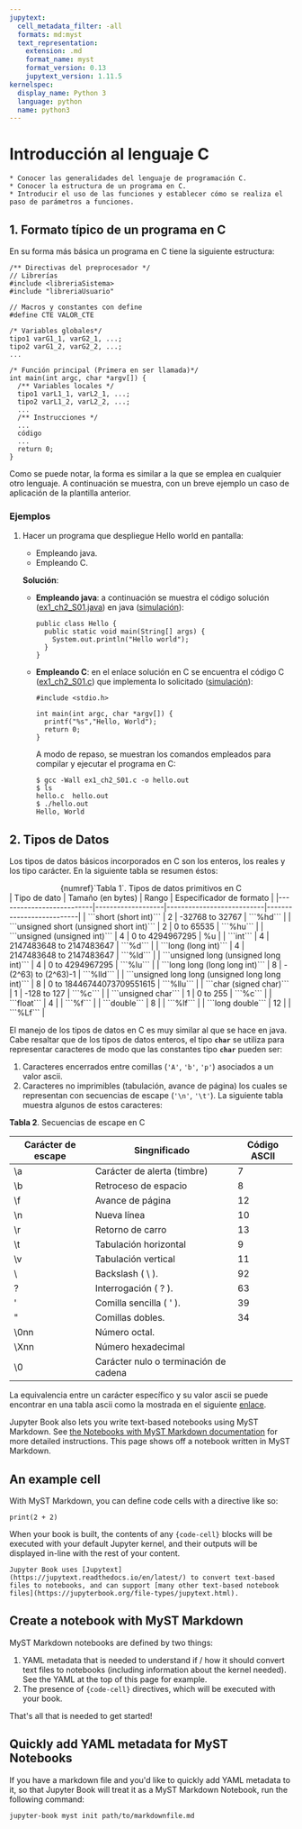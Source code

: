 ```yaml
---
jupytext:
  cell_metadata_filter: -all
  formats: md:myst
  text_representation:
    extension: .md
    format_name: myst
    format_version: 0.13
    jupytext_version: 1.11.5
kernelspec:
  display_name: Python 3
  language: python
  name: python3
---
```


# Introducción al lenguaje C


```{admonition} Objetivos
* Conocer las generalidades del lenguaje de programación C.
* Conocer la estructura de un programa en C.
* Introducir el uso de las funciones y establecer cómo se realiza el paso de parámetros a funciones.
```

## 1. Formato típico de un programa en C

En su forma más básica un programa en C tiene la siguiente estructura:

```{code-block} c
/** Directivas del preprocesador */
// Librerías 
#include <libreriaSistema>
#include "libreriaUsuario"

// Macros y constantes con define
#define CTE VALOR_CTE

/* Variables globales*/
tipo1 varG1_1, varG2_1, ...;
tipo2 varG1_2, varG2_2, ...;
...

/* Función principal (Primera en ser llamada)*/
int main(int argc, char *argv[]) {
  /** Variables locales */
  tipo1 varL1_1, varL2_1, ...;
  tipo2 varL1_2, varL2_2, ...;
  ...
  /** Instrucciones */
  ...
  código
  ...
  return 0;
}
```

Como se puede notar, la forma es similar a la que se emplea en cualquier otro lenguaje. A continuación se muestra, con un breve ejemplo un caso de aplicación de la plantilla anterior.

### Ejemplos 

1. Hacer un programa que despliegue Hello world en pantalla:
   * Empleando java.
   * Empleando C.
  
   **Solución**:

   * **Empleando java**: a continuación se muestra el código solución ([ex1_ch2_S01.java](./local/code/ex1_ch2_S01.java)) en java ([simulación](https://pythontutor.com/render.html#code=public%20class%20Hello%20%7B%0A%20%20public%20static%20void%20main%28String%5B%5D%20args%29%20%7B%0A%20%20%20%20System.out.println%28%22Hello%20world%22%29%3B%0A%20%20%7D%0A%7D&cumulative=false&curInstr=0&heapPrimitives=nevernest&mode=display&origin=opt-frontend.js&py=java&rawInputLstJSON=%5B%5D&textReferences=false)):
  
     ```{code-block} java
     public class Hello {
       public static void main(String[] args) {
         System.out.println("Hello world");
       }
     }
     ```

   * **Empleando C**: en el enlace solución en C se encuentra el código C ([ex1_ch2_S01.c](./local/code/ex1_ch2_S01.c)) que implementa lo solicitado ([simulación](https://pythontutor.com/render.html#code=%23include%20%3Cstdio.h%3E%0A%0Aint%20main%28int%20argc,%20char%20*argv%5B%5D%29%20%7B%0A%20%20printf%28%22%25s%22,%22Hello,%20World%22%29%3B%0A%20%20return%200%3B%0A%7D&cumulative=false&curInstr=0&heapPrimitives=nevernest&mode=display&origin=opt-frontend.js&py=c_gcc9.3.0&rawInputLstJSON=%5B%5D&textReferences=false)):
  
     ```{code-block} c
     #include <stdio.h>

     int main(int argc, char *argv[]) {
       printf("%s","Hello, World");
       return 0;
     }
     ```

     A modo de repaso, se muestran los comandos empleados para compilar y ejecutar el programa en C:

     ```
     $ gcc -Wall ex1_ch2_S01.c -o hello.out
     $ ls
     hello.c  hello.out
     $ ./hello.out
     Hello, World
     ```

## 2. Tipos de Datos

Los tipos de datos básicos incorporados en C son los enteros, los reales y los tipo carácter. En la siguiente tabla se resumen éstos:


<center> {numref}`Tabla 1`. Tipos de datos primitivos en C </center>
| Tipo de dato             | Tamaño (en bytes) | Rango                     | Especificador de formato |
|--------------------------|-------------------|---------------------------|--------------------------|
| ```short (short int)```                   | 2    | -32768 to 32767       | ```%hd```                |
| ```unsigned short (unsigned short int)``` | 2    | 0 to 65535            | ```%hu```                |
| ```unsigned (unsigned int)```             | 4    | 0 to 4294967295           | %u                   |
| ```int```                                 | 4    | 2147483648 to 2147483647  | ```%d```             |
| ```long (long int)```                     | 4    | 2147483648 to 2147483647  | ```%ld```            |
| ```unsigned long (unsigned long int)```   | 4    | 0 to 4294967295           | ```%lu```            |
| ```long long (long long int)```           | 8    | -(2^63) to (2^63)-1       | ```%lld```           |
| ```unsigned long long (unsigned long long int)``` | 8  | 0 to 18446744073709551615 | ```%llu```     |
| ```char (signed char)```                  | 1     | -128 to 127              | ```%c```             |
| ```unsigned char```                       | 1     | 0 to 255                 | ```%c```             |
| ```float```                               | 4     |                          | ```%f```             |
| ```double```                              | 8     |                          | ```%lf```            |
| ```long double```                         | 12    |                          | ```%Lf```            |



El manejo de los tipos de datos en C es muy similar al que se hace en java. Cabe resaltar que de los tipos de datos enteros, el tipo **```char```** se utiliza para representar caracteres de modo que las constantes tipo **```char```** pueden ser:
1. Caracteres encerrados entre comillas (```'A'```, ```'b'```, ```'p'```) asociados a un valor ascii.
2. Caracteres no imprimibles (tabulación, avance de página) los cuales se representan con secuencias de escape (```'\n'```, ```'\t'```). La siguiente tabla muestra algunos de estos caracteres:

**Tabla 2**. Secuencias de escape en C

| Carácter de escape                               | Singnificado | Código ASCII                     |
|---------------------------------------------|-------------------|---------------------------|
| \a                          | Carácter de alerta (timbre)                | 7           |
| \b                          | Retroceso de espacio                | 8           |
| \f                         | Avance de página               | 12           |
| \n                          | Nueva línea                | 10           |
| \r                          | Retorno de carro                | 13           |
| \t                          | Tabulación horizontal                | 9           |
| \v                          | Tabulación vertical                | 11           |
| \\                          | Backslash ( \ ).              | 92           |
| \?                          | Interrogación ( ? ).              | 63           |
| \'                          | Comilla sencilla ( ' ).              | 39           |
| \"                          | Comillas dobles.              | 34           |
| \0nn                          | Número octal.              |            |
| \Xnn                          | Número hexadecimal              |            |
| \0                          | Carácter nulo o terminación de cadena              |           |


La equivalencia entre un carácter específico y su valor ascii se puede encontrar en una tabla ascii como la mostrada en el siguiente [enlace](http://www.fceia.unr.edu.ar/~ifc/apuntes/tascii.pdf).





Jupyter Book also lets you write text-based notebooks using MyST Markdown.
See [the Notebooks with MyST Markdown documentation](https://jupyterbook.org/file-types/myst-notebooks.html) for more detailed instructions.
This page shows off a notebook written in MyST Markdown.

## An example cell

With MyST Markdown, you can define code cells with a directive like so:

```{code-cell}
print(2 + 2)
```

When your book is built, the contents of any `{code-cell}` blocks will be
executed with your default Jupyter kernel, and their outputs will be displayed
in-line with the rest of your content.

```{seealso}
Jupyter Book uses [Jupytext](https://jupytext.readthedocs.io/en/latest/) to convert text-based files to notebooks, and can support [many other text-based notebook files](https://jupyterbook.org/file-types/jupytext.html).
```

## Create a notebook with MyST Markdown

MyST Markdown notebooks are defined by two things:

1. YAML metadata that is needed to understand if / how it should convert text files to notebooks (including information about the kernel needed).
   See the YAML at the top of this page for example.
2. The presence of `{code-cell}` directives, which will be executed with your book.

That's all that is needed to get started!

## Quickly add YAML metadata for MyST Notebooks

If you have a markdown file and you'd like to quickly add YAML metadata to it, so that Jupyter Book will treat it as a MyST Markdown Notebook, run the following command:

```
jupyter-book myst init path/to/markdownfile.md
```
